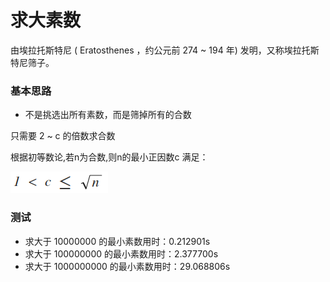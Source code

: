 # 求大素数

由埃拉托斯特尼 ( Eratosthenes ，约公元前 274 ~ 194 年) 发明，又称埃拉托斯特尼筛子。

### 基本思路
* 不是挑选出所有素数，而是筛掉所有的合数

只需要 2 ~ c 的倍数求合数

根据初等数论,若n为合数,则n的最小正因数c
满足：

![初等数论](./001.png)


### 测试

* 求大于 10000000 的最小素数用时：0.212901s
* 求大于 100000000 的最小素数用时：2.377700s
* 求大于 1000000000 的最小素数用时：29.068806s
